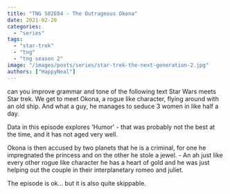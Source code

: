 ```yaml
---
title: "TNG S02E04 - The Outrageous Okona"
date: 2021-02-20
categories:
  - "series"
tags:
  - "star-trek"
  - "tng"
  - "tng season 2"
image: "/images/posts/series/star-trek-the-next-generation-2.jpg"
authors: ["HappyNeal"]
---
```


can you improve grammar and tone of the following text
Star Wars meets Star trek. We get to meet Okona, a rogue like character, flying around with an old ship. And what a guy, he manages to seduce 3 women in like half a day.

Data in this episode explores 'Humor' - that was probably not the best at the time, and it has not aged very well.

Okona is then accused by two planets that he is a criminal, for one he impregnated the princess and on the other he stole a jewel. - An ah just like every other rogue like character he has a heart of gold and he was just helping out the couple in their interplanetary romeo and juliet.

The episode is ok... but it is also quite skippable.
